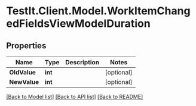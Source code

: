 # TestIt.Client.Model.WorkItemChangedFieldsViewModelDuration

## Properties

Name | Type | Description | Notes
------------ | ------------- | ------------- | -------------
**OldValue** | **int** |  | [optional] 
**NewValue** | **int** |  | [optional] 

[[Back to Model list]](../README.md#documentation-for-models) [[Back to API list]](../README.md#documentation-for-api-endpoints) [[Back to README]](../README.md)

